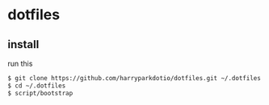 # dotfiles

## install

run this

```bash
$ git clone https://github.com/harryparkdotio/dotfiles.git ~/.dotfiles
$ cd ~/.dotfiles
$ script/bootstrap
```
